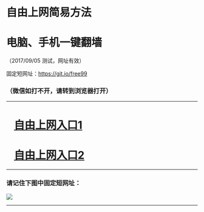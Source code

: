 ﻿# 自由上网简易方法

# 电脑、手机一键翻墙

（2017/09/05 测试，网址有效）

固定短网址：https://git.io/free99

### （微信如打不开，请转到浏览器打开）


***





# &nbsp;&nbsp; <a href="http://ft3123324861.fwq-tz1001.xyz/fwqtz01.html?t=090500121737 " target="_blank">自由上网入口1</a>
# &nbsp;&nbsp; <a href="http://ft1936516840.fwq-tz1002.xyz/fwqtz02.html?t=090500127337 " target="_blank">自由上网入口2</a>
***

### 请记住下图中固定短网址：

<img src="https://s3-us-west-2.amazonaws.com/fwq-1001/yjfq-20170905okok.png" /> 


***

